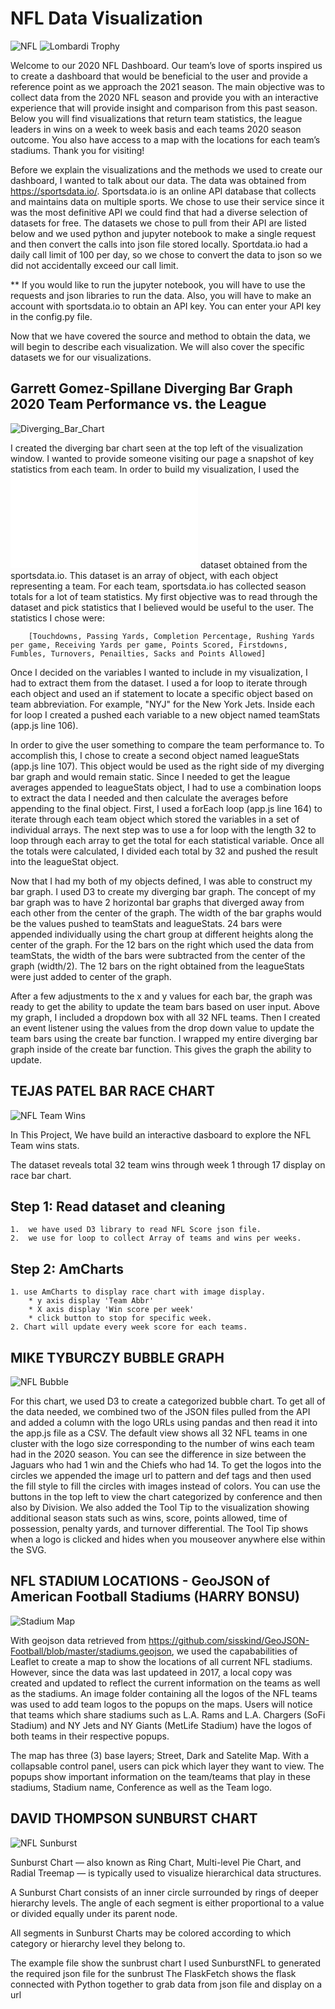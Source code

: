 # NFL Data Visualization

![NFL](static/images/NationalFootballLeague.gif)                                               ![Lombardi Trophy](static/images/Trophy.jpg)

Welcome to our 2020 NFL Dashboard. Our team’s love of sports inspired us to create a dashboard that would be beneficial to the user and provide a reference point as we approach the 2021 season. The main objective was to collect data from the 2020 NFL season and provide you with an interactive experience that will provide insight and comparison from this past season. Below you will find visualizations that return team statistics, the league leaders in wins on a week to week basis and each teams 2020 season outcome. You also have access to a map with the locations for each team’s stadiums. Thank you for visiting!

Before we explain the visualizations and the methods we used to create our dashboard, I wanted to talk about our data. The data was obtained from https://sportsdata.io/. Sportsdata.io is an online API database that collects and maintains data on multiple sports. We chose to use their service since it was the most definitive API we could find that had a diverse selection of datasets for free. The datasets we chose to pull from their API are listed below and we used python and jupyter notebook to make a single request and then convert the calls into json file stored locally. Sportdata.io had a daily call limit of 100 per day, so we chose to convert the data to json so we did not accidentally exceed our call limit. 

** If you would like to run the jupyter notebook, you will have to use the requests and json libraries to run the data. Also, you will have to make an account with sportsdata.io to obtain an API key. You can enter your API key in the config.py file.

Now that we have covered the source and method to obtain the data, we will begin to describe each visualization. We will also cover the specific datasets we for our visualizations.

## Garrett Gomez-Spillane Diverging Bar Graph 2020 Team Performance vs. the League

![Diverging_Bar_Chart](static/images/garrett-diverging-bar.png)

I created the diverging bar chart seen at the top left of the visualization window. I wanted to provide someone visiting our page a snapshot of key statistics from each team. In order to build my visualization, I used the ![2020_season_stats.json](static/data/2020_season_stats.json) dataset obtained from the sportsdata.io. This dataset is an array of object, with each object representing a team. For each team, sportsdata.io has collected season totals for a lot of team statistics. My first objective was to read through the dataset and pick statistics that I believed would be useful to the user. The statistics I chose were:

        [Touchdowns, Passing Yards, Completion Percentage, Rushing Yards per game, Receiving Yards per game, Points Scored, Firstdowns, Fumbles, Turnovers, Penailties, Sacks and Points Allowed]

Once I decided on the variables I wanted to include in my visualization, I had to extract them from the dataset. I used a for loop to iterate through each object and used an if statement to locate a specific object based on team abbreviation. For example, "NYJ" for the New York Jets. Inside each for loop I created a pushed each variable to a new object named teamStats (app.js line 106). 

In order to give the user something to compare the team performance to. To accomplish this, I chose to create a second object named leagueStats (app.js line 107). This object would be used as the right side of my diverging bar graph and would remain static. Since I needed to get the league averages appended to leagueStats object, I had to use a combination loops to extract the data I needed and then calculate the averages before appending to the final object. First, I used a forEach loop (app.js line 164) to iterate through each team object which stored the variables in a set of individual arrays. The next step was to use a for loop with the length 32 to loop through each array to get the total for each statistical variable. Once all the totals were calculated, I divided each total by 32 and pushed the result into the leagueStat object. 

Now that I had my both of my objects defined, I was able to construct my bar graph. I used D3 to create my diverging bar graph. The concept of my bar graph was to have 2 horizontal bar graphs that diverged away from each other from the center of the graph. The width of the bar graphs would be the values pushed to teamStats and leagueStats. 24 bars were appended individually using the chart group at different heights along the center of the graph. For the 12 bars on the right which used the data from teamStats, the width of the bars were subtracted from the center of the graph (width/2). The 12 bars on the right obtained from the leagueStats were just added to center of the graph. 

After a few adjustments to the x and y values for each bar, the graph was ready to get the ability to update the team bars based on user input. Above my graph, I included a dropdown box with all 32 NFL teams. Then I created an event listener using the values from the drop down value to update the team bars using the create bar function. I wrapped my entire diverging bar graph inside of the create bar function. This gives the graph the ability to update.


## TEJAS PATEL BAR RACE CHART
![NFL Team Wins](static/images/tejas-bar-race.png)

In This Project, We have build an interactive dasboard to explore the NFL Team wins stats.

The dataset reveals total 32 team wins through week 1 through 17 display on race bar chart.
## Step 1: Read dataset and cleaning

    1.  we have used D3 library to read NFL Score json file.
    2.  we use for loop to collect Array of teams and wins per weeks.
## Step 2: AmCharts

    1. use AmCharts to display race chart with image display.
        * y axis display 'Team Abbr'
        * X axis display 'Win score per week'
        * click button to stop for specific week. 
    2. Chart will update every week score for each teams.

## MIKE TYBURCZY BUBBLE GRAPH
![NFL Bubble](static/images/mike-bubble.png)

For this chart, we used D3 to create a categorized bubble chart.  To get all of the data needed, we combined two of the JSON files pulled from the API and added a column with the logo URLs using pandas and then read it into the app.js file as a CSV.  The default view shows all 32 NFL teams in one cluster with the logo size corresponding to the number of wins each team had in the 2020 season.  You can see the difference in size between the Jaguars who had 1 win and the Chiefs who had 14. To get the logos into the circles we appended the image url to pattern and def tags and then used the fill style to fill the circles with images instead of colors.  You can use the buttons in the top left to view the chart categorized by conference and then also by Division.  We also added the Tool Tip to the visualization showing additional season stats such as wins, score, points allowed, time of possession, penalty yards, and turnover differential.  The Tool Tip shows when a logo is clicked and hides when you mouseover anywhere else within the SVG. 


## NFL STADIUM LOCATIONS - GeoJSON of American Football Stadiums (HARRY BONSU)

![Stadium Map](static/images/harry-map.png)

With geojson data retrieved from https://github.com/sisskind/GeoJSON-Football/blob/master/stadiums.geojson, we used the capababilities of Leaflet to create a map to show the locations of all current NFL stadiums. However, since the data was last updateed in 2017, a local copy was created and updated to reflect the current information on the teams as well as the stadiums. An image folder containing all the logos of the NFL teams was used to add team logos to the popups on the maps. Users will notice that teams which share stadiums such as L.A. Rams and L.A. Chargers (SoFi Stadium) and NY Jets and NY Giants (MetLife Stadium) have the logos of both teams in their respective popups. 

The map has three (3) base layers; Street, Dark and Satelite Map. With a collapsable control panel, users can pick which layer they want to view. The popups show important information on the team/teams that play in these stadiums, Stadium name, Conference as well as the Team logo. 

## DAVID THOMPSON SUNBURST CHART

![NFL Sunburst](static/images/sunburst_chart.png)

Sunburst Chart — also known as Ring Chart, Multi-level Pie Chart, and Radial Treemap — is typically used to visualize hierarchical data structures.

A Sunburst Chart consists of an inner circle surrounded by rings of deeper hierarchy levels. The angle of each segment is either proportional to a value or divided equally under its parent node.

All segments in Sunburst Charts may be colored according to which category or hierarchy level they belong to.

The example file show the sunbrust chart
I used SunburstNFL to generated the required json file for the sunbrust
The FlaskFetch shows the flask connected with Python together to grab data from json file and display on a url